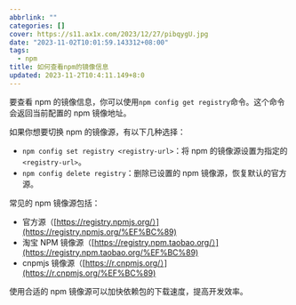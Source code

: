 ```yaml
---
abbrlink: ""
categories: []
cover: https://s11.ax1x.com/2023/12/27/pibqygU.jpg
date: "2023-11-02T10:01:59.143312+08:00"
tags:
  - npm
title: 如何查看npm的镜像信息
updated: 2023-11-2T10:4:11.149+8:0
---
```


要查看 npm 的镜像信息，你可以使用`npm config get registry`命令。这个命令会返回当前配置的 npm 镜像地址。

如果你想要切换 npm 的镜像源，有以下几种选择：

- `npm config set registry <registry-url>`：将 npm 的镜像源设置为指定的`<registry-url>`。
- `npm config delete registry`：删除已设置的 npm 镜像源，恢复默认的官方源。

常见的 npm 镜像源包括：

- 官方源（[https://registry.npmjs.org/）](https://registry.npmjs.org/%EF%BC%89)
- 淘宝 NPM 镜像源（[https://registry.npm.taobao.org/）](https://registry.npm.taobao.org/%EF%BC%89)
- cnpmjs 镜像源（[https://r.cnpmjs.org/）](https://r.cnpmjs.org/%EF%BC%89)

使用合适的 npm 镜像源可以加快依赖包的下载速度，提高开发效率。
